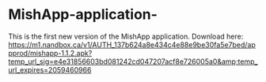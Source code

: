 # MishApp-application-
This is the first new version of the MishApp application. Download here: https://m1.nandbox.ca/v1/AUTH_137b624a8e434c4e88e9be30fa5e7bed/appprod/mishapp-1.1.2.apk?temp_url_sig=e4e31856603bd081242cd047207acf8e726005a0&amp;temp_url_expires=2059460966
